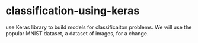 # classification-using-keras
use Keras library to build models for classificaiton problems. We will use the popular MNIST dataset, a dataset of images, for a change.
